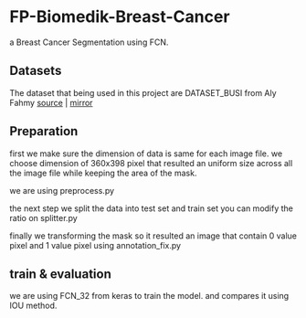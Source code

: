 # FP-Biomedik-Breast-Cancer

a Breast Cancer Segmentation using FCN.

## Datasets

The dataset that being used in this project are DATASET_BUSI from Aly Fahmy
[source](https://scholar.cu.edu.eg/?q=afahmy/pages/dataset) | [mirror](https://dev.poroskolektif.com/Dataset_BUSI.zip)

## Preparation

first we make sure the dimension of data is same for each image file. we choose dimension of 360x398 pixel that resulted an uniform size across all the image file while keeping the area of the mask.

we are using preprocess.py

the next step we split the data into test set and train set you can modify the ratio on splitter.py

finally we transforming the mask so it resulted an image that contain 0 value pixel and 1 value pixel using annotation_fix.py

## train & evaluation

we are using FCN_32 from keras to train the model. and compares it using IOU method.